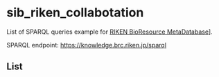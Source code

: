# sib_riken_collabotation

List of SPARQL queries example for [RIKEN BioResource MetaDatabase](https://knowledge.brc.riken.jp/bioresource/)].

SPARQL endpoint: https://knowledge.brc.riken.jp/sparql

## List

